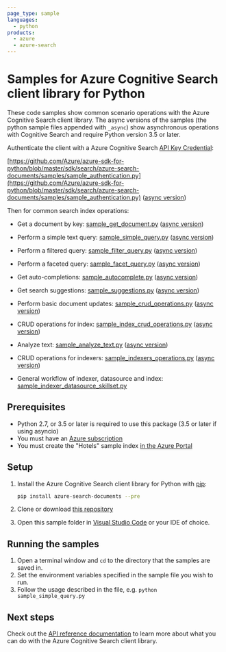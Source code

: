 ```yaml
---
page_type: sample
languages:
  - python
products:
  - azure
  - azure-search
---
```


# Samples for Azure Cognitive Search client library for Python

These code samples show common scenario operations with the Azure Cognitive
Search client library. The async versions of the samples (the python sample
files appended with `_async`) show asynchronous operations with Cognitive Search
and require Python version 3.5 or later.

Authenticate the client with a Azure Cognitive Search [API Key Credential](https://docs.microsoft.com/azure/search/search-security-api-keys):

[https://github.com/Azure/azure-sdk-for-python/blob/master/sdk/search/azure-search-documents/samples/sample_authentication.py](https://github.com/Azure/azure-sdk-for-python/blob/master/sdk/search/azure-search-documents/samples/sample_authentication.py) ([async version](https://github.com/Azure/azure-sdk-for-python/blob/master/sdk/search/azure-search-documents/samples/async_samples/sample_authentication_async.py))

Then for common search index operations:

* Get a document by key: [sample_get_document.py](https://github.com/Azure/azure-sdk-for-python/blob/master/sdk/search/azure-search-documents/samples/sample_get_document.py) ([async version](https://github.com/Azure/azure-sdk-for-python/blob/master/sdk/search/azure-search-documents/samples/async_samples/sample_get_document_async.py))

* Perform a simple text query: [sample_simple_query.py](https://github.com/Azure/azure-sdk-for-python/blob/master/sdk/search/azure-search-documents/samples/sample_simple_query.py) ([async version](https://github.com/Azure/azure-sdk-for-python/blob/master/sdk/search/azure-search-documents/samples/async_samples/sample_simple_query_async.py))

* Perform a filtered query: [sample_filter_query.py](https://github.com/Azure/azure-sdk-for-python/blob/master/sdk/search/azure-search-documents/samples/sample_filter_query.py) ([async version](https://github.com/Azure/azure-sdk-for-python/blob/master/sdk/search/azure-search-documents/samples/async_samples/sample_filter_query_async.py))

* Perform a faceted query: [sample_facet_query.py](https://github.com/Azure/azure-sdk-for-python/blob/master/sdk/search/azure-search-documents/samples/sample_facet_query.py) ([async version](https://github.com/Azure/azure-sdk-for-python/blob/master/sdk/search/azure-search-documents/samples/async_samples/sample_facet_query_async.py))

* Get auto-completions: [sample_autocomplete.py](https://github.com/Azure/azure-sdk-for-python/blob/master/sdk/search/azure-search-documents/samples/sample_autocomplete.py) ([async version](https://github.com/Azure/azure-sdk-for-python/blob/master/sdk/search/azure-search-documents/samples/async_samples/sample_autocomplete_async.py))

* Get search suggestions: [sample_suggestions.py](https://github.com/Azure/azure-sdk-for-python/blob/master/sdk/search/azure-search-documents/samples/sample_suggestions.py) ([async version](https://github.com/Azure/azure-sdk-for-python/blob/master/sdk/search/azure-search-documents/samples/async_samples/sample_suggestions_async.py))

* Perform basic document updates: [sample_crud_operations.py](https://github.com/Azure/azure-sdk-for-python/blob/master/sdk/search/azure-search-documents/samples/sample_crud_operations.py) ([async version](https://github.com/Azure/azure-sdk-for-python/blob/master/sdk/search/azure-search-documents/samples/async_samples/sample_crud_operations_async.py))

* CRUD operations for index: [sample_index_crud_operations.py](https://github.com/Azure/azure-sdk-for-python/blob/master/sdk/search/azure-search-documents/samples/sample_index_crud_operations.py) ([async version](https://github.com/Azure/azure-sdk-for-python/blob/master/sdk/search/azure-search-documents/samples/async_samples/sample_index_crud_operations_async.py))

* Analyze text: [sample_analyze_text.py](https://github.com/Azure/azure-sdk-for-python/blob/master/sdk/search/azure-search-documents/samples/sample_analyze_text.py) ([async version](https://github.com/Azure/azure-sdk-for-python/blob/master/sdk/search/azure-search-documents/samples/async_samples/sample_analyze_text_async.py))

* CRUD operations for indexers: [sample_indexers_operations.py](https://github.com/Azure/azure-sdk-for-python/blob/master/sdk/search/azure-search-documents/samples/sample_indexers_operations.py) ([async version](https://github.com/Azure/azure-sdk-for-python/blob/master/sdk/search/azure-search-documents/samples/async_samples/sample_indexers_operations_async.py))

* General workflow of indexer, datasource and index: [sample_indexer_datasource_skillset.py](https://github.com/Azure/azure-sdk-for-python/blob/master/sdk/search/azure-search-documents/samples/sample_indexer_datasource_skillset.py)

## Prerequisites

* Python 2.7, or 3.5 or later is required to use this package (3.5 or later if using asyncio)
* You must have an [Azure subscription](https://azure.microsoft.com/free/)
* You must create the "Hotels" sample index [in the Azure Portal](https://docs.microsoft.com/azure/search/search-get-started-portal)


## Setup

1. Install the Azure Cognitive Search client library for Python with [pip](https://pypi.org/project/pip/):

   ```bash
   pip install azure-search-documents --pre
   ```

2. Clone or download [this repository](https://github.com/Azure/azure-sdk-for-python)
3. Open this sample folder in [Visual Studio Code](https://code.visualstudio.com) or your IDE of choice.

## Running the samples

1. Open a terminal window and `cd` to the directory that the samples are saved in.
2. Set the environment variables specified in the sample file you wish to run.
3. Follow the usage described in the file, e.g. `python sample_simple_query.py`

## Next steps

Check out the [API reference documentation](https://docs.microsoft.com/rest/api/searchservice/)
to learn more about what you can do with the Azure Cognitive Search client library.
